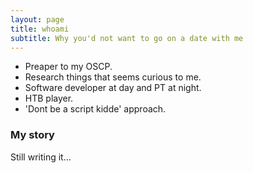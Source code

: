 ```yaml
---
layout: page
title: whoami
subtitle: Why you'd not want to go on a date with me
---
```


- Preaper to my OSCP.
- Research things that seems curious to me.
- Software developer at day and PT at night.
- HTB player.
- 'Dont be a script kidde' approach.

### My story

Still writing it...

